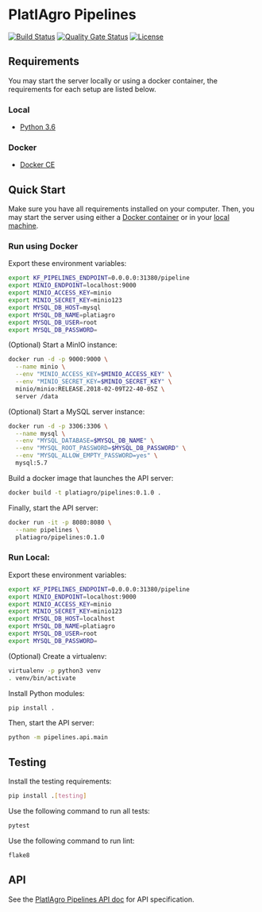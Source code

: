# PlatIAgro Pipelines

[![Build Status](https://github.com/platiagro/pipelines/workflows/Python%20application/badge.svg)](https://github.com/platiagro/pipelines/actions?query=workflow%3A%22Python+application%22)
[![Quality Gate Status](https://sonarcloud.io/api/project_badges/measure?project=platiagro_pipelines&metric=alert_status)](https://sonarcloud.io/dashboard?id=platiagro_pipelines)
[![License](https://img.shields.io/badge/License-Apache%202.0-blue.svg)](https://opensource.org/licenses/Apache-2.0)

## Requirements

You may start the server locally or using a docker container, the requirements for each setup are listed below.

### Local

- [Python 3.6](https://www.python.org/downloads/)

### Docker

- [Docker CE](https://www.docker.com/get-docker)

## Quick Start

Make sure you have all requirements installed on your computer. Then, you may start the server using either a [Docker container](#run-using-docker) or in your [local machine](#run-local).

### Run using Docker

Export these environment variables:

```bash
export KF_PIPELINES_ENDPOINT=0.0.0.0:31380/pipeline
export MINIO_ENDPOINT=localhost:9000
export MINIO_ACCESS_KEY=minio
export MINIO_SECRET_KEY=minio123
export MYSQL_DB_HOST=mysql
export MYSQL_DB_NAME=platiagro
export MYSQL_DB_USER=root
export MYSQL_DB_PASSWORD=
```

(Optional) Start a MinIO instance:

```bash
docker run -d -p 9000:9000 \
  --name minio \
  --env "MINIO_ACCESS_KEY=$MINIO_ACCESS_KEY" \
  --env "MINIO_SECRET_KEY=$MINIO_SECRET_KEY" \
  minio/minio:RELEASE.2018-02-09T22-40-05Z \
  server /data
```

(Optional) Start a MySQL server instance:

```bash
docker run -d -p 3306:3306 \
  --name mysql \
  --env "MYSQL_DATABASE=$MYSQL_DB_NAME" \
  --env "MYSQL_ROOT_PASSWORD=$MYSQL_DB_PASSWORD" \
  --env "MYSQL_ALLOW_EMPTY_PASSWORD=yes" \
  mysql:5.7
```

Build a docker image that launches the API server:

```bash
docker build -t platiagro/pipelines:0.1.0 .
```

Finally, start the API server:

```bash
docker run -it -p 8080:8080 \
  --name pipelines \
  platiagro/pipelines:0.1.0
```

### Run Local:

Export these environment variables:

```bash
export KF_PIPELINES_ENDPOINT=0.0.0.0:31380/pipeline
export MINIO_ENDPOINT=localhost:9000
export MINIO_ACCESS_KEY=minio
export MINIO_SECRET_KEY=minio123
export MYSQL_DB_HOST=localhost
export MYSQL_DB_NAME=platiagro
export MYSQL_DB_USER=root
export MYSQL_DB_PASSWORD=
```

(Optional) Create a virtualenv:

```bash
virtualenv -p python3 venv
. venv/bin/activate
```

Install Python modules:

```bash
pip install .
```

Then, start the API server:

```bash
python -m pipelines.api.main
```

## Testing

Install the testing requirements:

```bash
pip install .[testing]
```

Use the following command to run all tests:

```bash
pytest
```

Use the following command to run lint:

```bash
flake8
```

## API

See the [PlatIAgro Pipelines API doc](https://platiagro.github.io/pipelines/) for API specification.
